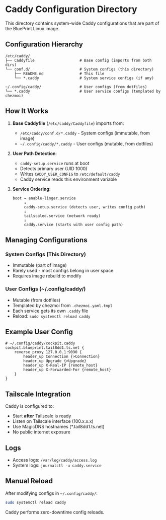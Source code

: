 # Caddy Configuration Directory

This directory contains system-wide Caddy configurations that are part of the BluePrint Linux image.

## Configuration Hierarchy

```
/etc/caddy/
├── Caddyfile                    # Base config (imports from both dirs)
└── conf.d/                      # System configs (this directory)
    ├── README.md                # This file
    └── *.caddy                  # System service configs (if any)

~/.config/caddy/                 # User configs (from dotfiles)
└── *.caddy                      # User service configs (templated by chezmoi)
```

## How It Works

1. **Base Caddyfile** (`/etc/caddy/Caddyfile`) imports from:
   - `/etc/caddy/conf.d/*.caddy` - System configs (immutable, from image)
   - `~/.config/caddy/*.caddy` - User configs (mutable, from dotfiles)

2. **User Path Detection**:
   - `caddy-setup.service` runs at boot
   - Detects primary user (UID 1000)
   - Writes `CADDY_USER_CONFIG` to `/etc/default/caddy`
   - Caddy service reads this environment variable

3. **Service Ordering**:
   ```
   boot → enable-linger.service
        ↓
        caddy-setup.service (detects user, writes config path)
        ↓
        tailscaled.service (network ready)
        ↓
        caddy.service (starts with user config path)
   ```

## Managing Configurations

### System Configs (This Directory)
- Immutable (part of image)
- Rarely used - most configs belong in user space
- Requires image rebuild to modify

### User Configs (~/.config/caddy/)
- Mutable (from dotfiles)
- Templated by chezmoi from `.chezmoi.yaml.tmpl`
- Each service gets its own `.caddy` file
- Reload: `sudo systemctl reload caddy`

## Example User Config

```caddy
# ~/.config/caddy/cockpit.caddy
cockpit.blueprint.tail8dd1.ts.net {
    reverse_proxy 127.0.0.1:9090 {
        header_up Connection {>Connection}
        header_up Upgrade {>Upgrade}
        header_up X-Real-IP {remote_host}
        header_up X-Forwarded-For {remote_host}
    }
}
```

## Tailscale Integration

Caddy is configured to:
- Start **after** Tailscale is ready
- Listen on Tailscale interface (100.x.x.x)
- Use MagicDNS hostnames (*.tail8dd1.ts.net)
- No public internet exposure

## Logs

- Access logs: `/var/log/caddy/access.log`
- System logs: `journalctl -u caddy.service`

## Manual Reload

After modifying configs in `~/.config/caddy/`:
```bash
sudo systemctl reload caddy
```

Caddy performs zero-downtime config reloads.
